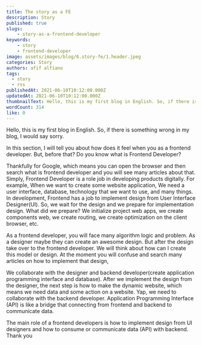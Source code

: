 ```yaml
---
title: The story as a FE
description: Story 
published: true
slugs:
    - story-as-a-frontend-developer
keywords: 
    - story
    - frontend-developer
image: assets/images/blog/6.story-fe/1.header.jpeg
categories: Story
authors: afif alfiano
tags:
  - story
  - rss
publishedAt: 2021-06-10T10:12:00.000Z
updatedAt: 2021-06-10T10:12:00.000Z
thumbnailText: Hello, this is my first blog in English. So, if there is something wrong in my blog, I would say sorry. In this section, I will tell you about how does it feel when you as a frontend developer. But, before that? Do you know what is Frontend Developer?
wordCount: 314
like: 0
---
```


Hello, this is my first blog in English. So, if there is something wrong in my blog, I would say sorry.

In this section, I will tell you about how does it feel when you as a frontend developer. But, before that? Do you know what is Frontend Developer?

Thankfully for Google, which means you can open the browser and then search what is frontend developer and you will see many articles about that. Simply, Frontend Developer is a role job in developing products digitally. For example, When we want to create some website application, We need a user interface, database, technology that we want to use, and many things. In development, Frontend has a job to implement design from User Interface Designer(UI). So, we wait for the design and we prepare for implementation design. What did we prepare? We initialize project web apps, we create components web, we create routing, we create optimization on the client browser, etc.

As a frontend developer, you will face many algorithm logic and problem. As a designer maybe they can create an awesome design. But after the design take over to the frontend developer. We will think about how can I create this model or design. At the moment you will confuse and search many articles on how to implement that design,

We collaborate with the designer and backend developer(create application programming interface and database). After we implement the design from the designer, the next step is how to make the dynamic website, which means we need data and some action on a website. Yap, we need to collaborate with the backend developer. Application Programming Interface (API) is like a bridge that connecting from frontend and backend to communicate data.

The main role of a frontend developers is how to implement design from UI designers and how to consume or communicate data (API) with backend. Thank you